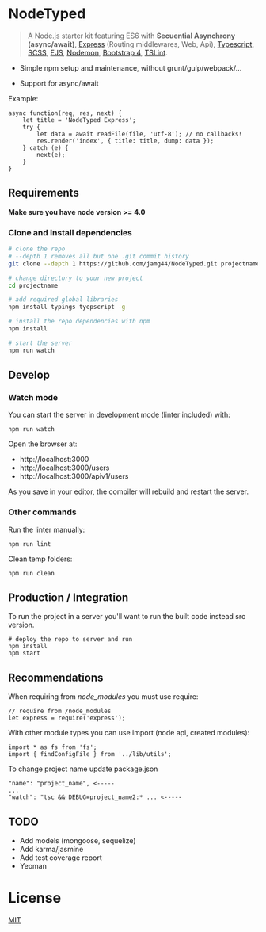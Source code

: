 
# NodeTyped

> A Node.js starter kit featuring ES6 with **Secuential Asynchrony (async/await)**,
[Express](http://expressjs.com/) (Routing middlewares, Web, Api),
[Typescript](http://www.typescriptlang.org/),
[SCSS](http://sass-lang.com/),
[EJS](https://github.com/mde/ejs),
[Nodemon](http://nodemon.io/),
[Bootstrap 4](http://v4-alpha.getbootstrap.com/),
[TSLint](https://palantir.github.io/tslint/).

* Simple npm setup and maintenance, without grunt/gulp/webpack/...

* Support for async/await

Example:

    async function(req, res, next) {
        let title = 'NodeTyped Express';
        try {
            let data = await readFile(file, 'utf-8'); // no callbacks!
            res.render('index', { title: title, dump: data });
        } catch (e) {
            next(e);
        }
    }

## Requirements

**Make sure you have node version >= 4.0**

### Clone and Install dependencies

```bash
# clone the repo
# --depth 1 removes all but one .git commit history
git clone --depth 1 https://github.com/jamg44/NodeTyped.git projectname

# change directory to your new project
cd projectname

# add required global libraries
npm install typings tyepscript -g

# install the repo dependencies with npm
npm install

# start the server
npm run watch
```

## Develop

### Watch mode

You can start the server in development mode (linter included) with:

    npm run watch

Open the browser at:
 * http://localhost:3000
 * http://localhost:3000/users
 * http://localhost:3000/apiv1/users

As you save in your editor, the compiler will rebuild and restart the server.

### Other commands

Run the linter manually:

    npm run lint


Clean temp folders:

    npm run clean

## Production / Integration

To run the project in a server you'll want to run the built code instead src version.

    # deploy the repo to server and run
    npm install
    npm start


## Recommendations

When requiring from _node_modules_ you must use require:

    // require from /node_modules
    let express = require('express');

With other module types you can use import (node api, created modules):

    import * as fs from 'fs';
    import { findConfigFile } from '../lib/utils';


To change project name update package.json

    "name": "project_name", <-----
    ...
    "watch": "tsc && DEBUG=project_name2:* ... <-----


## TODO

 * Add models (mongoose, sequelize)
 * Add karma/jasmine
 * Add test coverage report
 * Yeoman


# License
 [MIT](/LICENSE)